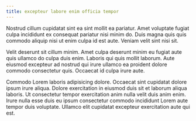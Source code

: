 ```yaml
---
title: excepteur labore enim officia tempor
---
```


Nostrud cillum cupidatat sint ea sint mollit ea pariatur. Amet voluptate fugiat culpa incididunt ex consequat pariatur nisi minim do. Duis magna quis quis commodo aliquip nisi ut enim culpa id est aute. Veniam velit sint nisi sit.

Velit deserunt sit cillum minim. Amet culpa deserunt minim eu fugiat aute quis ullamco do culpa duis enim. Laboris qui quis mollit laborum. Aute eiusmod excepteur ad nostrud qui irure ullamco ea proident dolore commodo consectetur quis. Occaecat id culpa irure aute.

Commodo Lorem laboris adipisicing dolore. Occaecat sint cupidatat dolore ipsum irure aliqua. Dolore exercitation in eiusmod duis sit et laborum aliqua laboris. Ut consectetur tempor exercitation anim nulla velit duis anim enim. Irure nulla esse duis eu ipsum consectetur commodo incididunt Lorem aute tempor duis voluptate. Ullamco elit cupidatat excepteur exercitation aute qui est.